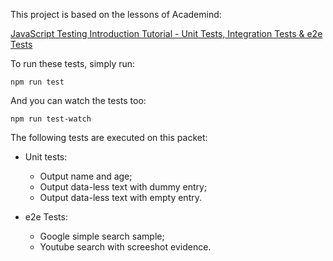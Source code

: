 This project is based on the lessons of Academind:

[JavaScript Testing Introduction Tutorial - Unit Tests, Integration Tests & e2e Tests](https://www.youtube.com/watch?v=r9HdJ8P6GQI)

To run these tests, simply run:

`npm run test`

And you can watch the tests too:

`npm run test-watch`

The following tests are executed on this packet:

- Unit tests:

  - Output name and age;
  - Output data-less text with dummy entry;
  - Output data-less text with empty entry.

- e2e Tests:

  - Google simple search sample;
  - Youtube search with screeshot evidence.
